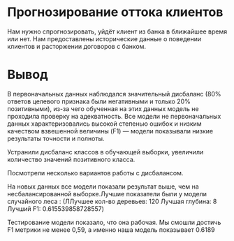 # Прогнозирование оттока клиентов

Нам нужно спрогнозировать, уйдёт клиент из банка в ближайшее время или нет. Нам предоставлены исторические данные о поведении клиентов и расторжении договоров с банком. 

# Вывод

В первоначальных данных наблюдался значительный дисбаланс (80% ответов целевого признака были негативными и только 20% позитивными), из-за чего обученная на этих данных модель не проходила проверку на адекватность. Все модели не первоначальных данных характеризовались высокой степенью ошибок и низким качеством взвешенной величины (F1) — модели показывали низкие результаты точности и полноты.

Устранили дисбаланс классов в обучающей выборки, увеличили количество значений позитивного класса.

Посмотрели несколько вариантов работы с дисбалансом.

На новых данных все модели показали результат выше, чем на несбалансированной выборке.Лучшие показатели были у модели случайного леса : (ЛЛучшее кол-во деревьев: 120 Лучшая глубина: 8 Лучший F1: 0.615539858728557)

Тестирование модели показало, что она рабочая. Мы смошли достичь F1 метрики не менее 0,59, а именно наша модель показывает 0.6189
